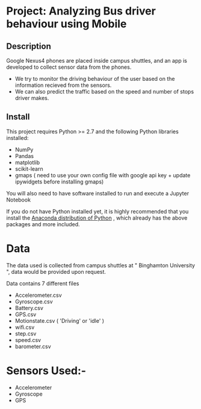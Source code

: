 # Project: Analyzing Bus driver behaviour using Mobile

## Description
Google Nexus4 phones are placed inside campus shuttles, and an app is developed to collect sensor data from the phones.
* We try to monitor the driving behaviour of the user based on the information recieved from the sensors.
* We can also predict the traffic based on the speed and number of stops driver makes.

## Install

This project requires Python >= 2.7 and the following Python libraries installed:

* NumPy
* Pandas
* matplotlib
* scikit-learn
* gmaps ( need to use your own config file with google api key + update ipywidgets before installing gmaps)

You will also need to have software installed to run and execute a Jupyter Notebook

If you do not have Python installed yet, it is highly recommended that you install the [Anaconda distribution of Python](https://www.anaconda.com/download/) , 
which already has the above packages and more included.


# Data

The data used is collected from campus shuttles at " Binghamton University ", data would be provided upon request.

Data contains 7 different files

* Accelerometer.csv 
* Gyroscope.csv
* Battery.csv
* GPS.csv
* Motionstate.csv ( 'Driving' or 'idle' )
* wifi.csv 
* step.csv 
* speed.csv
* barometer.csv

# Sensors Used:-

* Accelerometer
* Gyroscope
* GPS
